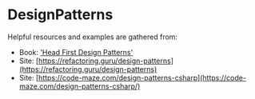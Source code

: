 # DesignPatterns
Helpful resources and examples are gathered from:
* Book: ['Head First Design Patterns'](https://github.com/BaiGanio/DesignPatterns/raw/master/Head_First_Design_Patterns_Elisabeth_Freeman_Eric_Freeman(www.ebook-dl.com).pdf)
* Site: [https://refactoring.guru/design-patterns](https://refactoring.guru/design-patterns)
* Site: [https://code-maze.com/design-patterns-csharp](https://code-maze.com/design-patterns-csharp/)
